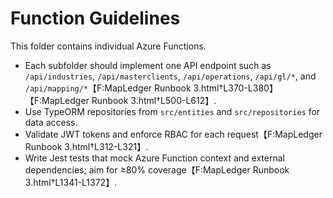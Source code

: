 # Function Guidelines

This folder contains individual Azure Functions.

- Each subfolder should implement one API endpoint such as `/api/industries`, `/api/masterclients`, `/api/operations`, `/api/gl/*`, and `/api/mapping/*`【F:MapLedger Runbook 3.html†L370-L380】【F:MapLedger Runbook 3.html†L500-L612】.
- Use TypeORM repositories from `src/entities` and `src/repositories` for data access.
- Validate JWT tokens and enforce RBAC for each request【F:MapLedger Runbook 3.html†L312-L321】.
- Write Jest tests that mock Azure Function context and external dependencies; aim for ≥80% coverage【F:MapLedger Runbook 3.html†L1341-L1372】.
